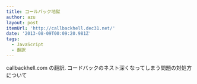 ```yaml
---
title: コールバック地獄
author: azu
layout: post
itemUrl: 'http://callbackhell.dec31.net/'
date: '2013-08-09T00:09:20.981Z'
tags:
  - JavaScript
  - 翻訳
---
```

callbackhell.com の翻訳.
コードバックのネスト深くなってしまう問題の対処方について
